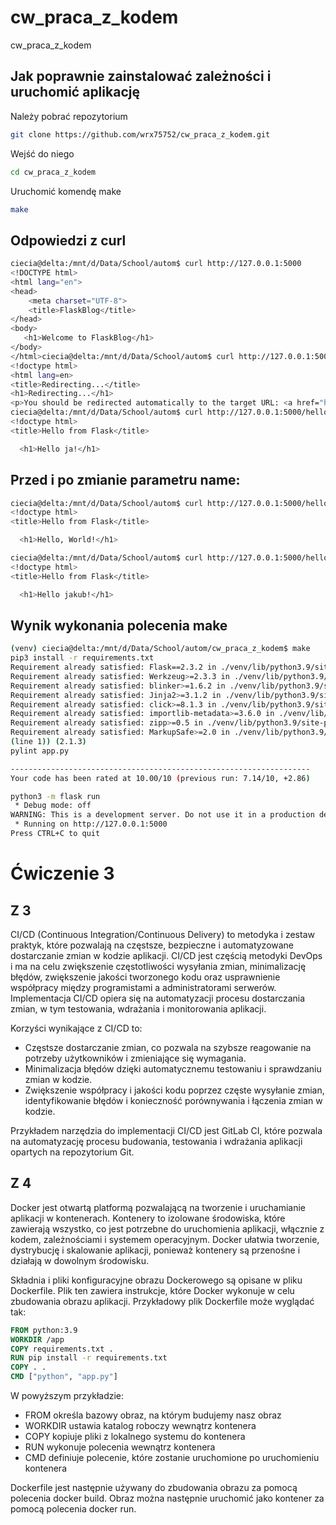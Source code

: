 # cw_praca_z_kodem
cw_praca_z_kodem

## Jak poprawnie zainstalować zależności i uruchomić aplikację

Należy pobrać repozytorium

```bash
git clone https://github.com/wrx75752/cw_praca_z_kodem.git
```

Wejść do niego
```bash
cd cw_praca_z_kodem
```

Uruchomić komendę make
```bash
make
```

## Odpowiedzi z curl

```bash
ciecia@delta:/mnt/d/Data/School/autom$ curl http://127.0.0.1:5000
<!DOCTYPE html>
<html lang="en">
<head>
    <meta charset="UTF-8">
    <title>FlaskBlog</title>
</head>
<body>
   <h1>Welcome to FlaskBlog</h1>
</body>
</html>ciecia@delta:/mnt/d/Data/School/autom$ curl http://127.0.0.1:5000/hello
<!doctype html>
<html lang=en>
<title>Redirecting...</title>
<h1>Redirecting...</h1>
<p>You should be redirected automatically to the target URL: <a href="http://127.0.0.1:5000/hello/">http://127.0.0.1:5000/hello/</a>. If not, click the link.
ciecia@delta:/mnt/d/Data/School/autom$ curl http://127.0.0.1:5000/hello/ja
<!doctype html>
<title>Hello from Flask</title>

  <h1>Hello ja!</h1>
```


## Przed i po zmianie parametru name:

```bash
ciecia@delta:/mnt/d/Data/School/autom$ curl http://127.0.0.1:5000/hello/
<!doctype html>
<title>Hello from Flask</title>

  <h1>Hello, World!</h1>

ciecia@delta:/mnt/d/Data/School/autom$ curl http://127.0.0.1:5000/hello/
<!doctype html>
<title>Hello from Flask</title>

  <h1>Hello jakub!</h1>
```


## Wynik wykonania polecenia make

```bash
(venv) ciecia@delta:/mnt/d/Data/School/autom/cw_praca_z_kodem$ make
pip3 install -r requirements.txt
Requirement already satisfied: Flask==2.3.2 in ./venv/lib/python3.9/site-packages (from -r requirements.txt (line 1)) (2.3.2)
Requirement already satisfied: Werkzeug>=2.3.3 in ./venv/lib/python3.9/site-packages (from Flask==2.3.2->-r requirements.txt (line 1)) (2.3.4)
Requirement already satisfied: blinker>=1.6.2 in ./venv/lib/python3.9/site-packages (from Flask==2.3.2->-r requirements.txt (line 1)) (1.6.2)
Requirement already satisfied: Jinja2>=3.1.2 in ./venv/lib/python3.9/site-packages (from Flask==2.3.2->-r requirements.txt (line 1)) (3.1.2)Requirement already satisfied: itsdangerous>=2.1.2 in ./venv/lib/python3.9/site-packages (from Flask==2.3.2->-r requirements.txt (line 1)) (2.1.2)
Requirement already satisfied: click>=8.1.3 in ./venv/lib/python3.9/site-packages (from Flask==2.3.2->-r requirements.txt (line 1)) (8.1.3) 
Requirement already satisfied: importlib-metadata>=3.6.0 in ./venv/lib/python3.9/site-packages (from Flask==2.3.2->-r requirements.txt (line 1)) (6.6.0)
Requirement already satisfied: zipp>=0.5 in ./venv/lib/python3.9/site-packages (from importlib-metadata>=3.6.0->Flask==2.3.2->-r requirements.txt (line 1)) (3.15.0)
Requirement already satisfied: MarkupSafe>=2.0 in ./venv/lib/python3.9/site-packages (from Jinja2>=3.1.2->Flask==2.3.2->-r requirements.txt 
(line 1)) (2.1.3)
pylint app.py

-------------------------------------------------------------------
Your code has been rated at 10.00/10 (previous run: 7.14/10, +2.86)

python3 -m flask run
 * Debug mode: off
WARNING: This is a development server. Do not use it in a production deployment. Use a production WSGI server instead.
 * Running on http://127.0.0.1:5000
Press CTRL+C to quit
```

# Ćwiczenie 3

## Z 3
CI/CD (Continuous Integration/Continuous Delivery) to metodyka i zestaw praktyk, które pozwalają na częstsze, bezpieczne i automatyzowane dostarczanie zmian w kodzie aplikacji. CI/CD jest częścią metodyki DevOps i ma na celu zwiększenie częstotliwości wysyłania zmian, minimalizację błędów, zwiększenie jakości tworzonego kodu oraz usprawnienie współpracy między programistami a administratorami serwerów. Implementacja CI/CD opiera się na automatyzacji procesu dostarczania zmian, w tym testowania, wdrażania i monitorowania aplikacji.

Korzyści wynikające z CI/CD to:

- Częstsze dostarczanie zmian, co pozwala na szybsze reagowanie na potrzeby użytkowników i zmieniające się wymagania.
- Minimalizacja błędów dzięki automatycznemu testowaniu i sprawdzaniu zmian w kodzie.
- Zwiększenie współpracy i jakości kodu poprzez częste wysyłanie zmian, identyfikowanie błędów i konieczność porównywania i łączenia zmian w kodzie.

Przykładem narzędzia do implementacji CI/CD jest GitLab CI, które pozwala na automatyzację procesu budowania, testowania i wdrażania aplikacji opartych na repozytorium Git.

## Z 4

Docker jest otwartą platformą pozwalającą na tworzenie i uruchamianie aplikacji w kontenerach. Kontenery to izolowane środowiska, które zawierają wszystko, co jest potrzebne do uruchomienia aplikacji, włącznie z kodem, zależnościami i systemem operacyjnym. Docker ułatwia tworzenie, dystrybucję i skalowanie aplikacji, ponieważ kontenery są przenośne i działają w dowolnym środowisku.

Składnia i pliki konfiguracyjne obrazu Dockerowego są opisane w pliku Dockerfile. Plik ten zawiera instrukcje, które Docker wykonuje w celu zbudowania obrazu aplikacji. Przykładowy plik Dockerfile może wyglądać tak:

```dockerfile
FROM python:3.9
WORKDIR /app
COPY requirements.txt .
RUN pip install -r requirements.txt
COPY . .
CMD ["python", "app.py"]
```

W powyższym przykładzie:

- FROM określa bazowy obraz, na którym budujemy nasz obraz
- WORKDIR ustawia katalog roboczy wewnątrz kontenera
- COPY kopiuje pliki z lokalnego systemu do kontenera
- RUN wykonuje polecenia wewnątrz kontenera
- CMD definiuje polecenie, które zostanie uruchomione po uruchomieniu kontenera

Dockerfile jest następnie używany do zbudowania obrazu za pomocą polecenia docker build. Obraz można następnie uruchomić jako kontener za pomocą polecenia docker run.